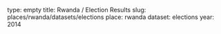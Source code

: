 type: empty
title: Rwanda / Election Results
slug: places/rwanda/datasets/elections
place: rwanda
dataset: elections
year: 2014
